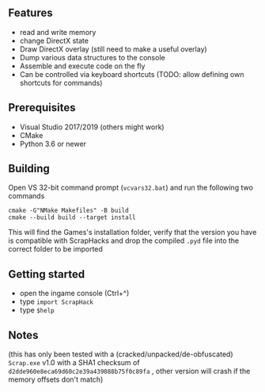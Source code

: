 ## Features

- read and write memory
- change DirectX state
- Draw DirectX overlay (still need to make a useful overlay)
- Dump various data structures to the console
- Assemble and execute code on the fly
- Can be controlled via keyboard shortcuts (TODO: allow defining own shortcuts for commands)

## Prerequisites

- Visual Studio  2017/2019 (others might work)
- CMake
- Python 3.6 or newer

## Building

Open VS 32-bit command prompt (`vcvars32.bat`) and run the following two commands

```batch
cmake -G"NMake Makefiles" -B build
cmake --build build --target install
```

This will find the Games's installation folder, verify that the version you have is compatible with ScrapHacks and drop the compiled `.pyd` file into the correct folder to be imported

## Getting started

- open the ingame console (Ctrl+^)
- type `import ScrapHack`
- type `$help`

## Notes

(this has only been tested with a (cracked/unpacked/de-obfuscated) `Scrap.exe` v1.0 with a SHA1 checksum of `d2dde960e8eca69d60c2e39a439088b75f0c89fa` , other version will crash if the memory offsets don't match)

